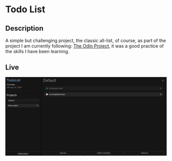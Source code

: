 # Todo List

## Description
A simple but challenging project, the classic all-list, of course, as part of the project I am currently following: [The Odin Project](https://www.theodinproject.com), it was a good practice of the skills I have been learning.

## Live

![demo](assets/images/demo.png)